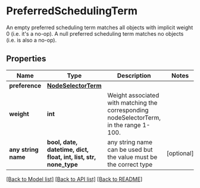 # PreferredSchedulingTerm

An empty preferred scheduling term matches all objects with implicit weight 0 (i.e. it's a no-op). A null preferred scheduling term matches no objects (i.e. is also a no-op).

## Properties
Name | Type | Description | Notes
------------ | ------------- | ------------- | -------------
**preference** | [**NodeSelectorTerm**](NodeSelectorTerm.md) |  | 
**weight** | **int** | Weight associated with matching the corresponding nodeSelectorTerm, in the range 1-100. | 
**any string name** | **bool, date, datetime, dict, float, int, list, str, none_type** | any string name can be used but the value must be the correct type | [optional]

[[Back to Model list]](../README.md#documentation-for-models) [[Back to API list]](../README.md#documentation-for-api-endpoints) [[Back to README]](../README.md)


